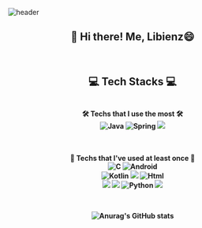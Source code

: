 








<!--
Here are some ideas to get you started:
**Libienz/Libienz** is a ✨ _special_ ✨ repository because its `README.md` (this file) appears on your GitHub profile.
- 🔭 I’m currently working on ... Ko
- 🌱 I’m currently learning ...
- 👯 I’m looking to collaborate on ...  
- 🤔 I’m looking for help with ...
- 💬 Ask me about ...  
- 📫 How to reach me: ...
- 😄 Pronouns: ...
- ⚡ Fun fact: ...
-->



![header](https://capsule-render.vercel.app/api?type=waving&color=FFA500&height=200&descAlign=50&fontAlign=50&section=header&text=Libienz&fontSize=65&fontColor=2E2E2E&animation=twinkling)  



<div align="center">

## 👋 Hi there! Me, Libienz😄  
<!-- <a href = "https://github.com/Libienz"><img alt="GitHub" src ="https://img.shields.io/badge/GitHub-181717.svg?&style=for-the-badge&logo=GitHub&logoColor=white"/>
</a> 
<b>👯 I'm 3rd year student of Sanmyung University majoring in CS    
🔭 I hope to become a backend engineer using JAVA and SpringBoot    
🌱 So I’m currently learning Algorithm with JAVA, Spring and SpringBoot  <b/>
 -->  
<br/>

## 💻 Tech Stacks 💻
    

<p display="inline" align="center">
  <br>
  <b>🛠 Techs that I use the most 🛠<b/><br>
  <img alt="Java" src ="https://img.shields.io/badge/Java-007396.svg?&style=for-the-badge&logo=Java&logoColor=white"/> 
  <img alt="Spring" src ="https://img.shields.io/badge/Spring-6DB33F.svg?&style=for-the-badge&logo=Spring&logoColor=white"/> 
  <img src="https://img.shields.io/badge/SpringBoot-6DB33F?style=for-the-badge&logo=springboot&logoColor=white">
  
  <br><br>
  <b>🤏 Techs that I've used at least once 🤏<b/><br>
  <img alt="C" src ="https://img.shields.io/badge/C-A8B9CC.svg?&style=for-the-badge&logo=C&logoColor=white"/>
  <img alt="Android" src ="https://img.shields.io/badge/Android-3DDC84.svg?&style=for-the-badge&logo=Android&logoColor=white"/> </br> 
  <img alt="Kotlin" src ="https://img.shields.io/badge/Kotlin-7F52FF.svg?&style=for-the-badge&logo=Kotlin&logoColor=white"/> 
  <img src="https://img.shields.io/badge/firebase-FFCA28?style=for-the-badge&logo=firebase&logoColor=white">
  <img alt="Html" src ="https://img.shields.io/badge/HTML-E34F26.svg?&style=for-the-badge&logo=HTML5&logoColor=white"/>   
  <img src="https://img.shields.io/badge/mysql-4479A1?style=for-the-badge&logo=mysql&logoColor=white">
  <img src="https://img.shields.io/badge/css3-1572B6?style=for-the-badge&logo=css3&logoColor=white">
  <img alt="Python" src ="https://img.shields.io/badge/Python-3776AB.svg?&style=for-the-badge&logo=Python&logoColor=white"/> 
  <img src="https://img.shields.io/badge/django-092E20?style=for-the-badge&logo=django&logoColor=white">




<br/>

![Anurag's GitHub stats](https://github-readme-stats.vercel.app/api?username=Libienz&show_icons=true&theme=github_dark)
<!--
[![Top Langs](https://github-readme-stats.vercel.app/api/top-langs/?username=Libienz)](https://github.com/Libienz/github-readme-stats)
-->

<br/>

  
 
 




  
  
  
  

<br><br>
</p>
